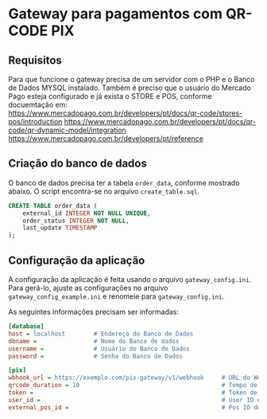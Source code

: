 # Gateway para pagamentos com QR-CODE PIX

## Requisitos
Para que funcione o gateway precisa de um servidor com o PHP e o Banco de Dados MYSQL instalado.
Também é preciso que o usuário do Mercado Pago esteja configurado e já exista o STORE e POS, conforme docuemtação em:
https://www.mercadopago.com.br/developers/pt/docs/qr-code/stores-pos/introduction
https://www.mercadopago.com.br/developers/pt/docs/qr-code/qr-dynamic-model/integration
https://www.mercadopago.com.br/developers/pt/reference

## Criação do banco de dados
O banco de dados precisa ter a tabela `order_data`, conforme mostrado abaixo. O script encontra-se no arquivo `create_table.sql`.

```sql
CREATE TABLE order_data (
    external_id INTEGER NOT NULL UNIQUE,
    order_status INTEGER NOT NULL,
    last_update TIMESTAMP
);
```

## Configuração da aplicação
A configuração da aplicação é feita usando o arquivo `gateway_config.ini`. Para gerá-lo, ajuste as configurações no arquivo `gateway_config_example.ini` e renomeie para `gateway_config.ini`.

As seguintes informações precisam ser informadas:

```ini
[database]
host = localhost        # Endereço do Banco de Dados
dbname =                # Nome do Banco de dados
username =              # Usuário do Banco de Dados
password =              # Senha do Banco de Dados

[pix]
wbhook_url = https://exemplo.com/pix-gateway/v1/webhook     # URL do Webhook
qrcode_duration = 10                                        # Tempo de duração do QR Code em minutos
token =                                                     # Token de acesso à api do Mercado Pago
user_id =                                                   # User ID do mercado pago
external_pos_id =                                           # Pos ID do mercado pago
```
